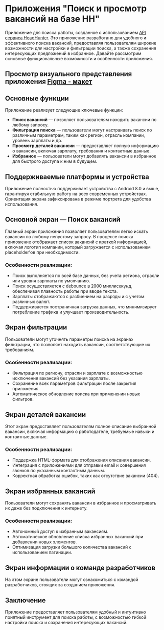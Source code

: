 # Приложения "Поиск и просмотр вакансий на базе HH"

Приложение для поиска работы, созданное с использованием [API сервиса HeadHunter](https://github.com/hhru/api). Это приложение разработано для удобного и эффективного поиска вакансий, предоставляя пользователям широкие возможности для настройки и фильтрации поиска, а также сохранения интересующих предложений в избранное. Давайте рассмотрим основные функциональные возможности и особенности приложения.

## Просмотр визуального представления приложения [Figma - макет](https://www.figma.com/design/gAWSqZ8mbc2g0oeuKPdL19/HH-(Android)?node-id=0-1&t=BPpiZIzhLE6VkGdN-0)

## Основные функции

Приложение реализует следующие ключевые функции:

- **Поиск вакансий** — позволяет пользователям находить вакансии по любому запросу.
- **Фильтрация поиска** — пользователи могут настраивать поиск по различным параметрам, таким как регион, отрасль компании, уровень зарплаты и др.
- **Просмотр деталей вакансии** — предоставляет полную информацию о вакансии, включая зарплату, требования и контактные данные.
- **Избранное** — пользователи могут добавлять вакансии в избранное для быстрого доступа к ним в будущем.

## Поддерживаемые платформы и устройства

Приложение полностью поддерживает устройства с Android 8.0 и выше, гарантируя стабильную работу на всех современных устройствах. Ориентация экрана зафиксирована в режиме портрета для удобства использования.

## Основной экран — Поиск вакансий

Главный экран приложения позволяет пользователям легко искать вакансии по любому непустому запросу. В процессе поиска приложение отображает список вакансий с краткой информацией, включая логотип компании, который загружается с использованием placeholder'ов при необходимости.

### Особенности реализации:
- Поиск выполняется по всей базе данных, без учета региона, отрасли или уровня зарплаты по умолчанию.
- Поиск осуществляется с debounce в 2000 миллисекунд, обеспечивая плавность работы при вводе текста.
- Зарплаты отображаются с разбиением на разряды и с учетом различных валют.
- Поддерживается постраничная загрузка данных, что минимизирует потребление трафика и улучшает производительность.

## Экран фильтрации

Пользователи могут уточнять параметры поиска на экранах фильтрации, что позволяет находить вакансии, соответствующие их требованиям.

### Особенности реализации:
- Фильтрация по региону, отрасли и зарплате с возможностью исключения вакансий без указания зарплаты.
- Сохранение всех параметров фильтрации после закрытия приложения.
- Автоматическое обновление поиска при применении новых фильтров.

## Экран деталей вакансии

Этот экран предоставляет пользователям полное описание выбранной вакансии, включая информацию о работодателе, требуемые навыки и контактные данные.

### Особенности реализации:
- Поддержка HTML-формата для отображения описания вакансии.
- Интеграция с приложениями для отправки email и совершения звонков по указанным контактным данным.
- Корректная обработка ошибок, таких как отсутствие вакансии (404).

## Экран избранных вакансий

Пользователи могут сохранять вакансии в избранное и просматривать их даже без подключения к интернету.

### Особенности реализации:
- Автономный доступ к избранным вакансиям.
- Автоматическое обновление списка избранных вакансий при добавлении новых элементов.
- Оптимизация загрузки большого количества вакансий с использованием пагинации.

## Экран информации о команде разработчиков

На этом экране пользователи могут ознакомиться с командой разработчиков, стоящих за созданием приложения.

## Заключение

Приложение предоставляет пользователям удобный и интуитивно понятный инструмент для поиска работы, с возможностью гибкой настройки поиска и сохранения интересующих вакансий.
